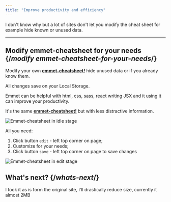 ```yaml
---
title: "Improve productivity and efficiency"
---
```



<Intro>

I don't know why but a lot of sites don't let you modify the cheat sheet for example hide known or unused data.

</Intro>

---

## Modify emmet-cheatsheet for your needs {/*modify emmet-cheatsheet-for-your-needs*/}

Modify your own **[emmet-cheatsheet!](https://emmet-cheatsheet.netlify.app/)** hide unused data or if you already know them.

All changes save on your Local Storage.

Emmet can be helpful with html, css, sass, react writing JSX and it using it can improve your productivity.

It's the same **[emmet-cheatsheet!](https://emmet-cheatsheet.netlify.app/)** but with less distractive information.

<Image src="productivity/emmet-idle" format="png" width={2940 } height={1839} alt="Emmet-cheatsheet in idle stage" dark={false}>
</Image>

All you need:
1. Click button `edit` - left top corner on page;
2. Customize for your needs;
3. Click button `save` - left top corner on page to save changes

<Image src="productivity/emmet-edit" format="png" width={2940} height={1690} alt="Emmet-cheatsheet in edit stage" dark={false}>
</Image>

## What's next? {/*whats-next*/}

I took it as is form the original site, I'll drastically reduce size, currently it almost 2MB
